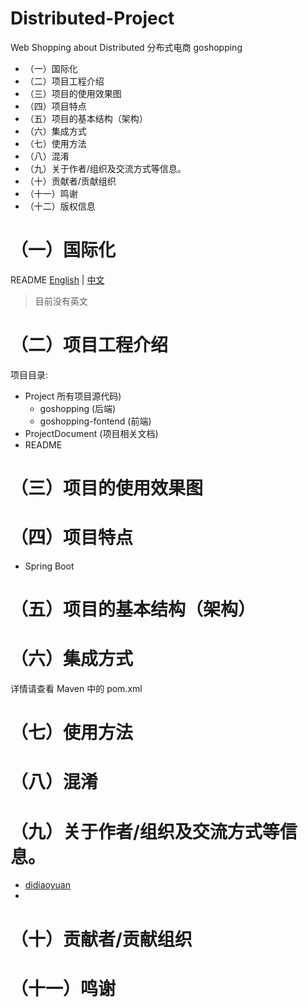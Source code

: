# Distributed-Project
Web Shopping about Distributed 分布式电商  goshopping

- （一）国际化
- （二）项目工程介绍
- （三）项目的使用效果图
- （四）项目特点
- （五）项目的基本结构（架构）
- （六）集成方式
- （七）使用方法
- （八）混淆
- （九）关于作者/组织及交流方式等信息。
- （十）贡献者/贡献组织
- （十一）鸣谢
- （十二）版权信息


# （一）国际化
README [English]() | [中文]()
> 目前没有英文

# （二）项目工程介绍

项目目录:
 - Project 所有项目源代码)
    - goshopping      (后端)
    - goshopping-fontend  (前端)
 - ProjectDocument (项目相关文档)
 - README


# （三）项目的使用效果图

# （四）项目特点

- Spring Boot

# （五）项目的基本结构（架构）

# （六）集成方式
详情请查看 Maven 中的 pom.xml
# （七）使用方法


# （八）混淆

# （九）关于作者/组织及交流方式等信息。
- [didiaoyuan](https://github.com/LowApe)
- 

# （十）贡献者/贡献组织

# （十一）鸣谢
